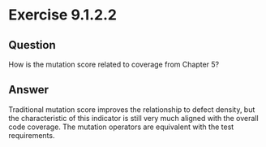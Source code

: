 # Exercise 9.1.2.2

## Question
How is the mutation score related to coverage from Chapter 5?

## Answer
Traditional mutation score improves the relationship to defect density, but the characteristic of this indicator is still very much aligned with the overall code coverage. The mutation operators are equivalent with the test requirements.

